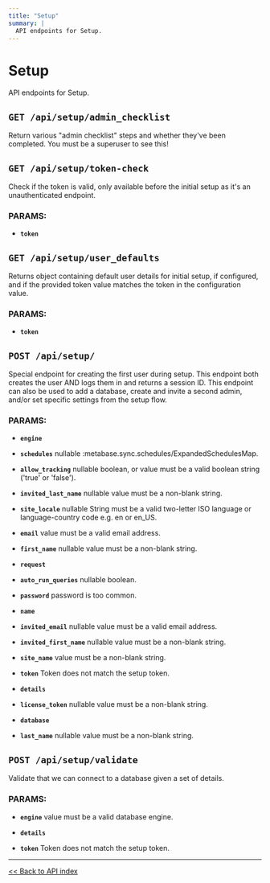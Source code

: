 ```yaml
---
title: "Setup"
summary: |
  API endpoints for Setup.
---
```


# Setup

API endpoints for Setup.

## `GET /api/setup/admin_checklist`

Return various "admin checklist" steps and whether they've been completed. You must be a superuser to see this!

## `GET /api/setup/token-check`

Check if the token is valid, only available before the initial setup as it's an unauthenticated endpoint.

### PARAMS:

-  **`token`**

## `GET /api/setup/user_defaults`

Returns object containing default user details for initial setup, if configured,
   and if the provided token value matches the token in the configuration value.

### PARAMS:

-  **`token`**

## `POST /api/setup/`

Special endpoint for creating the first user during setup. This endpoint both creates the user AND logs them in and
  returns a session ID. This endpoint can also be used to add a database, create and invite a second admin, and/or
  set specific settings from the setup flow.

### PARAMS:

-  **`engine`** 

-  **`schedules`** nullable :metabase.sync.schedules/ExpandedSchedulesMap.

-  **`allow_tracking`** nullable boolean, or value must be a valid boolean string ('true' or 'false').

-  **`invited_last_name`** nullable value must be a non-blank string.

-  **`site_locale`** nullable String must be a valid two-letter ISO language or language-country code e.g. en or en_US.

-  **`email`** value must be a valid email address.

-  **`first_name`** nullable value must be a non-blank string.

-  **`request`** 

-  **`auto_run_queries`** nullable boolean.

-  **`password`** password is too common.

-  **`name`** 

-  **`invited_email`** nullable value must be a valid email address.

-  **`invited_first_name`** nullable value must be a non-blank string.

-  **`site_name`** value must be a non-blank string.

-  **`token`** Token does not match the setup token.

-  **`details`** 

-  **`license_token`** nullable value must be a non-blank string.

-  **`database`** 

-  **`last_name`** nullable value must be a non-blank string.

## `POST /api/setup/validate`

Validate that we can connect to a database given a set of details.

### PARAMS:

-  **`engine`** value must be a valid database engine.

-  **`details`** 

-  **`token`** Token does not match the setup token.

---

[<< Back to API index](../api-documentation.md)